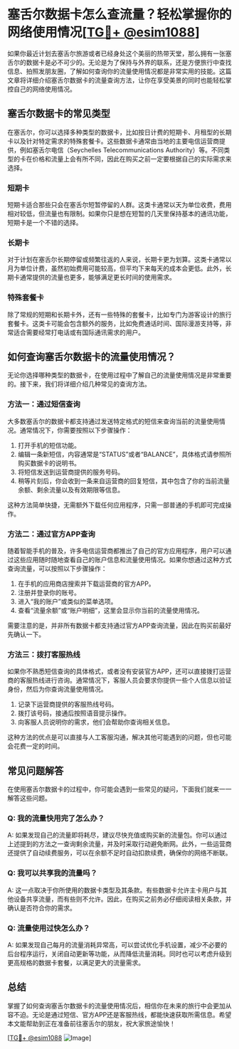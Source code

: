 # 塞舌尔数据卡怎么查流量？轻松掌握你的网络使用情况[[TG💪+ @esim1088](https://t.me/s/esim1088)]

如果你最近计划去塞舌尔旅游或者已经身处这个美丽的热带天堂，那么拥有一张塞舌尔的数据卡是必不可少的。无论是为了保持与外界的联系，还是方便旅行中查找信息、拍照发朋友圈，了解如何查询你的流量使用情况都是非常实用的技能。这篇文章将详细介绍塞舌尔数据卡的流量查询方法，让你在享受美景的同时也能轻松掌控自己的网络使用情况。

## 塞舌尔数据卡的常见类型

在塞舌尔，你可以选择多种类型的数据卡，比如按日计费的短期卡、月租型的长期卡以及针对特定需求的特殊套餐卡。这些数据卡通常由当地的主要电信运营商提供，例如塞舌尔电信（Seychelles Telecommunications Authority）等。不同类型的卡在价格和流量上会有所不同，因此在购买之前一定要根据自己的实际需求来选择。

### 短期卡

短期卡适合那些只会在塞舌尔短暂停留的人群。这类卡通常以天为单位收费，费用相对较低，但流量也有限制。如果你只是想在短暂的几天里保持基本的通讯功能，短期卡是一个不错的选择。

### 长期卡

对于计划在塞舌尔长期停留或频繁往返的人来说，长期卡更为划算。这类卡通常以月为单位计费，虽然初始费用可能较高，但平均下来每天的成本会更低。此外，长期卡通常提供的流量也更多，能够满足更长时间的使用需求。

### 特殊套餐卡

除了常规的短期和长期卡外，还有一些特殊的套餐卡，比如专门为游客设计的旅行套餐卡。这类卡可能会包含额外的服务，比如免费通话时间、国际漫游支持等，非常适合需要经常打电话或有国际通讯需求的用户。

## 如何查询塞舌尔数据卡的流量使用情况？

无论你选择哪种类型的数据卡，在使用过程中了解自己的流量使用情况是非常重要的。接下来，我们将详细介绍几种常见的查询方法。

### 方法一：通过短信查询

大多数塞舌尔的数据卡都支持通过发送特定格式的短信来查询当前的流量使用情况。通常情况下，你需要按照以下步骤操作：

1. 打开手机的短信功能。
2. 编辑一条新短信，内容通常是“STATUS”或者“BALANCE”，具体格式请参照所购买数据卡的说明书。
3. 将短信发送到运营商提供的服务号码。
4. 稍等片刻后，你会收到一条来自运营商的回复短信，其中包含了你的当前流量余额、剩余流量以及有效期限等信息。

这种方法简单快捷，无需额外下载任何应用程序，只需一部普通的手机即可完成操作。

### 方法二：通过官方APP查询

随着智能手机的普及，许多电信运营商都推出了自己的官方应用程序，用户可以通过这些应用随时随地查看自己的账户信息和流量使用情况。如果你想通过这种方式查询流量，可以按照以下步骤操作：

1. 在手机的应用商店搜索并下载运营商的官方APP。
2. 注册并登录你的账号。
3. 进入“我的账户”或类似的菜单选项。
4. 查看“流量余额”或“账户明细”，这里会显示你当前的流量使用情况。

需要注意的是，并非所有数据卡都支持通过官方APP查询流量，因此在购买前最好先确认一下。

### 方法三：拨打客服热线

如果你不熟悉短信查询的具体格式，或者没有安装官方APP，还可以直接拨打运营商的客服热线进行咨询。通常情况下，客服人员会要求你提供一些个人信息以验证身份，然后为你查询流量使用情况。

1. 记录下运营商提供的客服热线号码。
2. 拨打该号码，接通后按照语音提示操作。
3. 向客服人员说明你的需求，他们会帮助你查询相关信息。

这种方法的优点是可以直接与人工客服沟通，解决其他可能遇到的问题，但也可能会花费一定的时间。

## 常见问题解答

在使用塞舌尔数据卡的过程中，你可能会遇到一些常见的疑问，下面我们就来一一解答这些问题。

### Q: 我的流量快用完了怎么办？

A: 如果发现自己的流量即将耗尽，建议尽快充值或购买新的流量包。你可以通过上述提到的方法之一查询剩余流量，并及时采取行动避免断网。此外，一些运营商还提供了自动续费服务，可以在余额不足时自动扣款续费，确保你的网络不断联。

### Q: 我可以共享我的流量吗？

A: 这一点取决于你所使用的数据卡类型及其条款。有些数据卡允许主卡用户与其他设备共享流量，而有些则不允许。因此，在购买之前务必仔细阅读相关条款，并确认是否符合你的需求。

### Q: 流量使用过快怎么办？

A: 如果发现自己每月的流量消耗异常高，可以尝试优化手机设置，减少不必要的后台程序运行，关闭自动更新等功能，从而降低流量消耗。同时也可以考虑升级到更高规格的数据卡套餐，以满足更大的流量需求。

## 总结

掌握了如何查询塞舌尔数据卡的流量使用情况后，相信你在未来的旅行中会更加从容不迫。无论是通过短信、官方APP还是客服热线，都能快速获取所需信息。希望本文能帮助到正在准备前往塞舌尔的朋友，祝大家旅途愉快！

[[TG💪+ @esim1088](https://t.me/s/esim1088) ![Image](https://i.postimg.cc/4NQfJmqS/Snipaste-2025-05-13-00-14-12.png)]